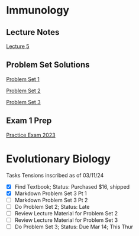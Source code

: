 # Immunology

## Lecture Notes

[Lecture 5](./markedtext/immuno/lec5_notes.md)

## Problem Set Solutions

[Problem Set 1](./markedtext/immuno/pset1_solutions.md)

[Problem Set 2](./markedtext/immuno/pset2_solutions.md)

[Problem Set 3](./markedtext/immuno/pset3_solutions.md)


## Exam 1 Prep

[Practice Exam 2023](./markedtext/immuno/practice_exam_2023_key.md)

# Evolutionary Biology

Tasks
Tensions inscribed as of 03/11/24
- [x] Find Textbook; Status: Purchased $16, shipped
- [x] Markdown Problem Set 3 Pt 1
- [ ] Markdown Problem Set 3 Pt 2
- [ ] Do Problem Set 2; Status: Late
- [ ] Review Lecture Material for Problem Set 2
- [ ] Review Lecture Material for Problem Set 3
- [ ] Do Problem Set 3; Status: Due Mar 14; This Thur